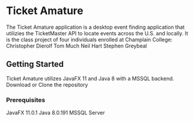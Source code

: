 # Ticket Amature

The Ticket Amature application is a desktop event finding application that utilizies the TicketMaster API to locate events across the U.S. and locally.
It is the class project of four individuals enrolled at Champlain College:
Christopher Dierolf
Tom Much
Neil Hart
Stephen Greybeal

## Getting Started

Ticket Amature utilizes JavaFX 11 and Java 8 with a MSSQL backend.
Download or Clone the repository

### Prerequisites

JavaFX 11.0.1
Java 8.0.191
MSSQL Server
